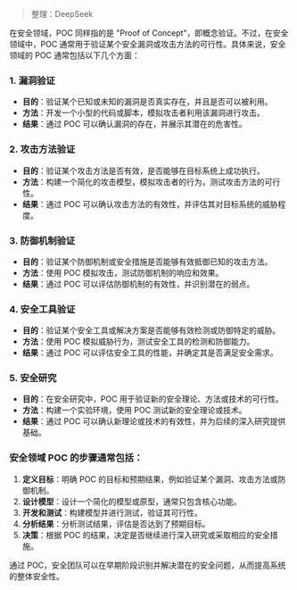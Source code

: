 > 整理：DeepSeek

在安全领域，POC 同样指的是 "Proof of Concept"，即概念验证。不过，在安全领域中，POC 通常用于验证某个安全漏洞或攻击方法的可行性。具体来说，安全领域的 POC 通常包括以下几个方面：

### 1. **漏洞验证**

- **目的**：验证某个已知或未知的漏洞是否真实存在，并且是否可以被利用。
- **方法**：开发一个小型的代码或脚本，模拟攻击者利用该漏洞进行攻击。
- **结果**：通过 POC 可以确认漏洞的存在，并展示其潜在的危害性。

### 2. **攻击方法验证**

- **目的**：验证某个攻击方法是否有效，是否能够在目标系统上成功执行。
- **方法**：构建一个简化的攻击模型，模拟攻击者的行为，测试攻击方法的可行性。
- **结果**：通过 POC 可以确认攻击方法的有效性，并评估其对目标系统的威胁程度。

### 3. **防御机制验证**

- **目的**：验证某个防御机制或安全措施是否能够有效抵御已知的攻击方法。
- **方法**：使用 POC 模拟攻击，测试防御机制的响应和效果。
- **结果**：通过 POC 可以评估防御机制的有效性，并识别潜在的弱点。

### 4. **安全工具验证**

- **目的**：验证某个安全工具或解决方案是否能够有效检测或防御特定的威胁。
- **方法**：使用 POC 模拟威胁行为，测试安全工具的检测和防御能力。
- **结果**：通过 POC 可以评估安全工具的性能，并确定其是否满足安全需求。

### 5. **安全研究**

- **目的**：在安全研究中，POC 用于验证新的安全理论、方法或技术的可行性。
- **方法**：构建一个实验环境，使用 POC 测试新的安全理论或技术。
- **结果**：通过 POC 可以确认新理论或技术的有效性，并为后续的深入研究提供基础。

### 安全领域 POC 的步骤通常包括：

1. **定义目标**：明确 POC 的目标和预期结果，例如验证某个漏洞、攻击方法或防御机制。
2. **设计模型**：设计一个简化的模型或原型，通常只包含核心功能。
3. **开发和测试**：构建模型并进行测试，验证其可行性。
4. **分析结果**：分析测试结果，评估是否达到了预期目标。
5. **决策**：根据 POC 的结果，决定是否继续进行深入研究或采取相应的安全措施。

通过 POC，安全团队可以在早期阶段识别并解决潜在的安全问题，从而提高系统的整体安全性。
